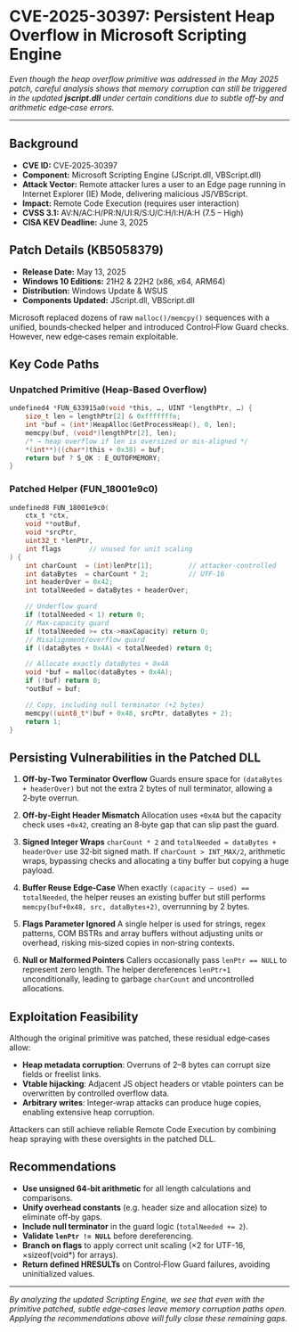 # CVE-2025-30397: Persistent Heap Overflow in Microsoft Scripting Engine

*Even though the heap overflow primitive was addressed in the May 2025 patch, careful analysis shows that memory corruption can still be triggered in the updated **jscript.dll** under certain conditions due to subtle off-by and arithmetic edge‑case errors.*

---

## Background

* **CVE ID:** CVE‑2025‑30397
* **Component:** Microsoft Scripting Engine (JScript.dll, VBScript.dll)
* **Attack Vector:** Remote attacker lures a user to an Edge page running in Internet Explorer (IE) Mode, delivering malicious JS/VBScript.
* **Impact:** Remote Code Execution (requires user interaction)
* **CVSS 3.1:** AV\:N/AC\:H/PR\:N/UI\:R/S\:U/C\:H/I\:H/A\:H (7.5 – High)
* **CISA KEV Deadline:** June 3, 2025

## Patch Details (KB5058379)

* **Release Date:** May 13, 2025
* **Windows 10 Editions:** 21H2 & 22H2 (x86, x64, ARM64)
* **Distribution:** Windows Update & WSUS
* **Components Updated:** JScript.dll, VBScript.dll

Microsoft replaced dozens of raw `malloc()/memcpy()` sequences with a unified, bounds‑checked helper and introduced Control‑Flow Guard checks. However, new edge‑cases remain exploitable.

## Key Code Paths

### Unpatched Primitive (Heap-Based Overflow)

```c
undefined4 *FUN_633915a0(void *this, …, UINT *lengthPtr, …) {
    size_t len = lengthPtr[2] & 0xfffffffe;
    int *buf = (int*)HeapAlloc(GetProcessHeap(), 0, len);
    memcpy(buf, (void*)lengthPtr[2], len);
    /* → heap overflow if len is oversized or mis‑aligned */
    *(int**)((char*)this + 0x38) = buf;
    return buf ? S_OK : E_OUTOFMEMORY;
}
```

### Patched Helper (FUN\_18001e9c0)

```c
undefined8 FUN_18001e9c0(
    ctx_t *ctx,
    void **outBuf,
    void *srcPtr,
    uint32_t *lenPtr,
    int flags       // unused for unit scaling
) {
    int charCount  = (int)lenPtr[1];         // attacker-controlled
    int dataBytes  = charCount * 2;          // UTF-16
    int headerOver = 0x42;
    int totalNeeded = dataBytes + headerOver;

    // Underflow guard
    if (totalNeeded < 1) return 0;
    // Max‑capacity guard
    if (totalNeeded >= ctx->maxCapacity) return 0;
    // Misalignment/overflow guard
    if ((dataBytes + 0x4A) < totalNeeded) return 0;

    // Allocate exactly dataBytes + 0x4A
    void *buf = malloc(dataBytes + 0x4A);
    if (!buf) return 0;
    *outBuf = buf;

    // Copy, including null terminator (+2 bytes)
    memcpy((uint8_t*)buf + 0x48, srcPtr, dataBytes + 2);
    return 1;
}
```

## Persisting Vulnerabilities in the Patched DLL

1. **Off‑by‑Two Terminator Overflow**
   Guards ensure space for `(dataBytes + headerOver)` but not the extra 2 bytes of null terminator, allowing a 2‑byte overrun.

2. **Off‑by‑Eight Header Mismatch**
   Allocation uses `+0x4A` but the capacity check uses `+0x42`, creating an 8‑byte gap that can slip past the guard.

3. **Signed Integer Wraps**
   `charCount * 2` and `totalNeeded = dataBytes + headerOver` use 32‑bit signed math. If `charCount > INT_MAX/2`, arithmetic wraps, bypassing checks and allocating a tiny buffer but copying a huge payload.

4. **Buffer Reuse Edge‑Case**
   When exactly `(capacity – used) == totalNeeded`, the helper reuses an existing buffer but still performs `memcpy(buf+0x48, src, dataBytes+2)`, overrunning by 2 bytes.

5. **Flags Parameter Ignored**
   A single helper is used for strings, regex patterns, COM BSTRs and array buffers without adjusting units or overhead, risking mis‑sized copies in non‑string contexts.

6. **Null or Malformed Pointers**
   Callers occasionally pass `lenPtr == NULL` to represent zero length. The helper dereferences `lenPtr+1` unconditionally, leading to garbage `charCount` and uncontrolled allocations.

## Exploitation Feasibility

Although the original primitive was patched, these residual edge‑cases allow:

* **Heap metadata corruption**: Overruns of 2–8 bytes can corrupt size fields or freelist links.
* **Vtable hijacking**: Adjacent JS object headers or vtable pointers can be overwritten by controlled overflow data.
* **Arbitrary writes**: Integer‑wrap attacks can produce huge copies, enabling extensive heap corruption.

Attackers can still achieve reliable Remote Code Execution by combining heap spraying with these oversights in the patched DLL.

## Recommendations

* **Use unsigned 64‑bit arithmetic** for all length calculations and comparisons.
* **Unify overhead constants** (e.g. header size and allocation size) to eliminate off‑by gaps.
* **Include null terminator** in the guard logic (`totalNeeded += 2`).
* **Validate `lenPtr != NULL`** before dereferencing.
* **Branch on flags** to apply correct unit scaling (×2 for UTF-16, ×sizeof(void\*) for arrays).
* **Return defined HRESULTs** on Control‑Flow Guard failures, avoiding uninitialized values.

---

*By analyzing the updated Scripting Engine, we see that even with the primitive patched, subtle edge‑cases leave memory corruption paths open. Applying the recommendations above will fully close these remaining gaps.*
